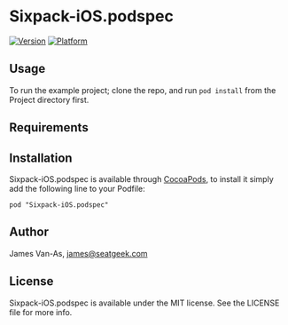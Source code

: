 # Sixpack-iOS.podspec

[![Version](http://cocoapod-badges.herokuapp.com/v/Sixpack-iOS.podspec/badge.png)](http://cocoadocs.org/docsets/Sixpack-iOS.podspec)
[![Platform](http://cocoapod-badges.herokuapp.com/p/Sixpack-iOS.podspec/badge.png)](http://cocoadocs.org/docsets/Sixpack-iOS.podspec)

## Usage

To run the example project; clone the repo, and run `pod install` from the Project directory first.

## Requirements

## Installation

Sixpack-iOS.podspec is available through [CocoaPods](http://cocoapods.org), to install
it simply add the following line to your Podfile:

    pod "Sixpack-iOS.podspec"

## Author

James Van-As, james@seatgeek.com

## License

Sixpack-iOS.podspec is available under the MIT license. See the LICENSE file for more info.

